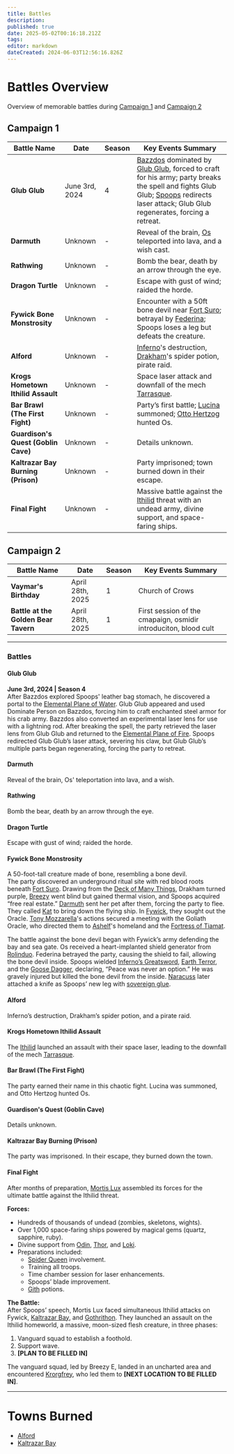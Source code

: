 ```yaml
---
title: Battles
description: 
published: true
date: 2025-05-02T00:16:18.212Z
tags: 
editor: markdown
dateCreated: 2024-06-03T12:56:16.826Z
---
```


# Battles Overview
Overview of memorable battles during [Campaign 1](/Seasons/campaign_1) and [Campaign 2](/Seasons/campaign_2)

## Campaign 1

| Battle Name                     | Date              | Season | Key Events Summary |
|----------------------------------|-------------------|--------|--------------------|
| **Glub Glub**                    | June 3rd, 2024    | 4      | [Bazzdos](/characters/bazzdos) dominated by [Glub Glub](/characters/glub-glub), forced to craft for his army; party breaks the spell and fights Glub Glub; [Spoops](/characters/spoops) redirects laser attack; Glub Glub regenerates, forcing a retreat. |
| **Darmuth**                      | Unknown           | -      | Reveal of the brain, [Os](/characters/os) teleported into lava, and a wish cast. |
| **Rathwing**                     | Unknown           | -      | Bomb the bear, death by an arrow through the eye. |
| **Dragon Turtle**                | Unknown           | -      | Escape with gust of wind; raided the horde. |
| **Fywick Bone Monstrosity**      | Unknown           | -      | Encounter with a 50ft bone devil near [Fort Suro](/locations/mardun/fort-suro); betrayal by [Federina](/characters/federina); Spoops loses a leg but defeats the creature. |
| **Alford**                       | Unknown           | -      | [Inferno](/characters/inferno)'s destruction, [Drakham](/characters/drakham)'s spider potion, pirate raid. |
| **Krogs Hometown Ithilid Assault** | Unknown         | -      | Space laser attack and downfall of the mech [Tarrasque](/creatures/tarrasque). |
| **Bar Brawl (The First Fight)**  | Unknown           | -      | Party’s first battle; [Lucina](/characters/lucina) summoned; [Otto Hertzog](/characters/otto-hertzog) hunted Os. |
| **Guardison's Quest (Goblin Cave)** | Unknown        | -      | Details unknown. |
| **Kaltrazar Bay Burning (Prison)** | Unknown         | -      | Party imprisoned; town burned down in their escape. |
| **Final Fight**                  | Unknown           | -      | Massive battle against the [Ithilid](/factions/ithilid) threat with an undead army, divine support, and space-faring ships. |


## Campaign 2

| Battle Name                      | Date              | Season | Key Events Summary |
|----------------------------------|-------------------|--------|--------------------|
| **Vaymar's Birthday**          | April 28th, 2025  | 1      | Church of Crows |
| **Battle at the Golden Bear Tavern**          | April 28th, 2025  | 1      | First session of the cmapaign, osmidir introduciton, blood cult |


---

### Battles

#### **Glub Glub**
**June 3rd, 2024 | Season 4**  
After Bazzdos explored Spoops' leather bag stomach, he discovered a portal to the [Elemental Plane of Water](/planes/elemental-plane-of-water). Glub Glub appeared and used Dominate Person on Bazzdos, forcing him to craft enchanted steel armor for his crab army. Bazzdos also converted an experimental laser lens for use with a lightning rod. After breaking the spell, the party retrieved the laser lens from Glub Glub and returned to the [Elemental Plane of Fire](/planes/elemental-plane-of-fire). Spoops redirected Glub Glub’s laser attack, severing his claw, but Glub Glub’s multiple parts began regenerating, forcing the party to retreat.

#### **Darmuth**  
Reveal of the brain, Os' teleportation into lava, and a wish.

#### **Rathwing**  
Bomb the bear, death by an arrow through the eye.

#### **Dragon Turtle**  
Escape with gust of wind; raided the horde.

#### **Fywick Bone Monstrosity**  
A 50-foot-tall creature made of bone, resembling a bone devil.  
The party discovered an underground ritual site with red blood roots beneath [Fort Suro](/locations/mardun/fort-suro). Drawing from the [Deck of Many Things](/artifacts/deck-of-many-things), Drakham turned purple, [Breezy](/characters/breezy) went blind but gained thermal vision, and Spoops acquired “free real estate.”
[Darmuth](/characters/darmuth) sent her pet after them, forcing the party to flee. They called [Kat](/characters/kat) to bring down the flying ship. In [Fywick](/locations/mardun/fywick), they sought out the Oracle. [Tony Mozzarella](/characters/tony-mozzarella)'s actions secured a meeting with the Goliath Oracle, who directed them to [Ashelf](/characters/ashelf)'s homeland and the [Fortress of Tiamat](/locations/fortress-of-tiamat).

The battle against the bone devil began with Fywick’s army defending the bay and sea gate. Os received a heart-implanted shield generator from [Rolinduo](/characters/rolinduo). Federina betrayed the party, causing the shield to fail, allowing the bone devil inside. Spoops wielded [Inferno’s Greatsword](/weapons/infernos-greatsword), [Earth Terror](/weapons/earth-terror), and the [Goose Dagger](/weapons/goose-dagger), declaring, “Peace was never an option.” He was gravely injured but killed the bone devil from the inside. [Naracuss](/characters/naracuss) later attached a knife as Spoops’ new leg with [sovereign glue](/artifacts/sovereign-glue).

#### **Alford**  
Inferno’s destruction, Drakham’s spider potion, and a pirate raid.

#### **Krogs Hometown Ithilid Assault**  
The [Ithilid](/factions/ithilid) launched an assault with their space laser, leading to the downfall of the mech [Tarrasque](/creatures/tarrasque).

#### **Bar Brawl (The First Fight)**  
The party earned their name in this chaotic fight. Lucina was summoned, and Otto Hertzog hunted Os.

#### **Guardison's Quest (Goblin Cave)**  
Details unknown.

#### **Kaltrazar Bay Burning (Prison)**  
The party was imprisoned. In their escape, they burned down the town.

#### **Final Fight**  
After months of preparation, [Mortis Lux](/factions/mortis-lux) assembled its forces for the ultimate battle against the Ithilid threat.

**Forces:**  
- Hundreds of thousands of undead (zombies, skeletons, wights).  
- Over 1,000 space-faring ships powered by magical gems (quartz, sapphire, ruby).  
- Divine support from [Odin](/characters/odin), [Thor](/characters/thor), and [Loki](/characters/loki).  
- Preparations included:
  - [Spider Queen](/characters/spider-queen) involvement.  
  - Training all troops.  
  - Time chamber session for laser enhancements.  
  - Spoops’ blade improvement.  
  - [Gith](/factions/gith) potions.  

**The Battle:**  
After Spoops’ speech, Mortis Lux faced simultaneous Ithilid attacks on Fywick, [Kaltrazar Bay](/locations/mardun/kaltrazar-bay), and [Gothrithon](/locations/gothrithon). They launched an assault on the Ithilid homeworld, a massive, moon-sized flesh creature, in three phases:
1. Vanguard squad to establish a foothold.  
2. Support wave.  
3. **[PLAN TO BE FILLED IN]**  

The vanguard squad, led by Breezy E, landed in an uncharted area and encountered [Krorgfrey](/characters/krorgfrey), who led them to **[NEXT LOCATION TO BE FILLED IN]**.

---

# Towns Burned
- [Alford](/locations/alford)
- [Kaltrazar Bay](/locations/mardun/kaltrazar-bay)


